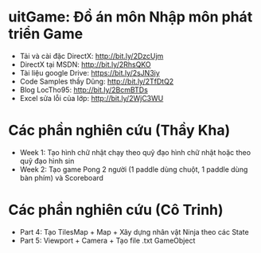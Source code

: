 ﻿# uitGame: Đồ án môn Nhập môn phát triển Game
- Tải và cài đặc DirectX: http://bit.ly/2DzcUjm
- DirectX tại MSDN: http://bit.ly/2RhsQKO
- Tài liệu google Drive: https://bit.ly/2sJN3iy
- Code Samples thầy Dũng: http://bit.ly/2TfDtQ2
- Blog LocTho95: http://bit.ly/2BcmBTDs
- Excel sửa lỗi của lớp: http://bit.ly/2WjC3WU

# Các phần nghiên cứu (Thầy Kha)
- Week 1: Tạo hình chữ nhật chạy theo quỹ đạo hình chữ nhật hoặc theo quỹ đạo hình sin
- Week 2: Tạo game Pong 2 người (1 paddle dùng chuột, 1 paddle dùng bàn phím) và Scoreboard

# Các phần nghiên cứu (Cô Trinh)
- Part 4: Tạo TilesMap + Map + Xây dựng nhân vật Ninja theo các	State
- Part 5: Viewport + Camera + Tạo file .txt GameObject